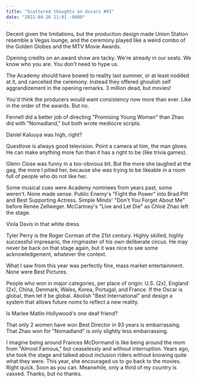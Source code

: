 ```yaml
---
title: "Scattered thoughts on Oscars #93"
date: "2021-04-26 21:01 -0800"
---
```

Decent given the limitations, but the production design made Union Station resemble a Vegas lounge, and the ceremony played like a weird combo of the Golden Globes and the MTV Movie Awards.

Opening credits on an award show are tacky. We're already in our seats. We know who you are. You don't need to hype us.

The Academy should have bowed to reality last summer, or at least nodded at it, and cancelled the ceremony. Instead they offered ghoulish self aggrandizement in the opening remarks. 3 million dead, but movies!

You'd think the producers would want consistency now more than ever. Like in the order of the awards. But no.

Fennell did a better job of directing "Promising Young Woman" than Zhao did with "Nomadland," but both wrote mediocre scripts.

Daniel Kaluuya was high, right?

Questlove is always good television. Point a camera at him, the man glows. He can make anything more fun than it has a right to be (like trivia games).

Glenn Close was funny in a too-obvious bit. But the more she laughed at the gag, the more I pitied her, because she was trying to be likeable in a room full of people who do not like her.

Some musical cues were Academy nominees from years past, some weren't. None made sense. Public Enemy's "Fight the Power" into Brad Pitt and Best Supporting Actress. Simple Minds' "Don't You Forget About Me" before Renée Zellweger. McCartney's "Live and Let Die" as Chloé Zhao left the stage.

Viola Davis in that white dress.

Tyler Perry is the Roger Corman of the 21st century. Highly skilled, highly successful impresario, the ringmaster of his own deliberate circus. He may never be back on that stage again, but it was nice to see some acknowledgement, whatever the context.

What I saw from this year was perfectly fine, mass market entertainment. None were Best Pictures.

People who won in major categories, per place of origin: U.S. (2x), England (2x), China, Denmark, Wales, Korea, Portugal, and France. If the Oscar is global, then let it be global. Abolish "Best International" and design a system that allows future noms to reflect a new reality.

Is Marlee Matlin Hollywood's one deaf friend?

That only 2 women have won Best Director in 93 years is embarrassing. That Zhao won for "Nomadland" is only slightly less embarrassing.

I imagine being around Frances McDormand is like being around the mom from "Almost Famous," but ceaselessly and without interruption. Years ago, she took the stage and talked about inclusion riders without knowing quite what they were. This year, she encouraged us to go back to the movies. Right quick. Soon as you can. Meanwhile, only a third of my country is vaxxed. Thanks, but no thanks.
